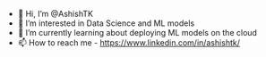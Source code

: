 - 👋 Hi, I’m @AshishTK
- 👀 I’m interested in Data Science and ML models
- 🌱 I’m currently learning about deploying ML models on the cloud 
- 📫 How to reach me - https://www.linkedin.com/in/ashishtk/
<!-- - 💞️ I’m looking to collaborate on ... -->

<!---
AshishTK/AshishTK is a ✨ special ✨ repository because its `README.md` (this file) appears on your GitHub profile.
You can click the Preview link to take a look at your changes.
--->
